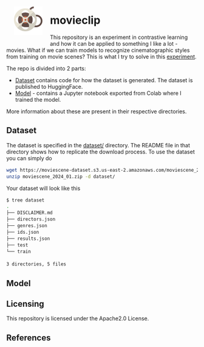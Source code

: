 <img style="float: left; padding:20px" src="media/clip.svg" alt="movieclip" width="75"/>

# movieclip

This repository is an experiment in contrastive learning and how it can be applied to something I like a lot - movies. What if we can train models to recognize cinematographic styles from training on movie scenes? This is what I try to solve in this [experiment]().

The repo is divided into 2 parts:

- [Dataset](#dataset) contains code for how the dataset is generated. The dataset is published to HuggingFace.
- [Model](#model) - contains a Jupyter notebook exported from Colab where I trained the model.

More information about these are present in their respective directories.

## Dataset

The dataset is specified in the [dataset/](./dataset/) directory. The README file in that directory shows how to replicate the download process. To use the dataset you can simply do 

```bash
wget https://moviescene-dataset.s3.us-east-2.amazonaws.com/moviescene_2024_01.zip
unzip moviescene_2024_01.zip -d dataset/
```

Your dataset will look like this  

```bash
$ tree dataset 
.
├── DISCLAIMER.md
├── directors.json
├── genres.json
├── ids.json
├── results.json
├── test
└── train

3 directories, 5 files
```

## Model

## Licensing

This repository is licensed under the Apache2.0 License.

## References

